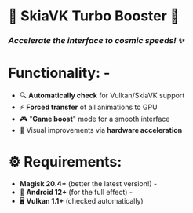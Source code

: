 # 🚀 SkiaVK Turbo Booster 🚀 
### *Accelerate the interface to cosmic speeds!* ✨  
# **Functionality:** - 
- 🔍 **Automatically check** for Vulkan/SkiaVK support
- ⚡ **Forced transfer** of all animations to GPU
- 🎮 "**Game boost**" mode for a smooth interface
- 🌈 Visual improvements via **hardware acceleration** 
# ⚙️ **Requirements:** 
- **Magisk 20.4+** (better the latest version!) -
- 🤖 **Android 12+** (for the full effect) -
- 🖥️ **Vulkan 1.1+** (checked automatically)
